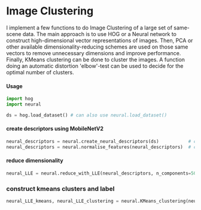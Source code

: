 # Image Clustering

I implement a few functions to do Image Clustering of a large set of same-scene data. The main approach is to use HOG or a Neural network to construct high-dimensional vector representations of images. Then, PCA or other available dimensionality-reducing schemes are used on those same vectors to remove unnecessary dimensions and improve performance. Finally, KMeans clustering can be done to cluster the images. A function doing an automatic distortion 'elbow'-test can be used to decide for the optimal number of clusters.

#### Usage

```python
import hog
import neural

ds = hog.load_dataset() # can also use neural.load_dataset()
```

#### create descriptors using MobileNetV2

```python
neural_descriptors = neural.create_neural_descriptors(ds)           # can also use hog.x
neural_descriptors = neural.normalise_features(neural_descriptors)  # can also use hog.x
```

#### reduce dimensionality

```python
neural_LLE = neural.reduce_with_LLE(neural_descriptors, n_components=50) # can also try .reduce_with_PCA, .reduce_with_Spectral
```

### construct kmeans clusters and label

```python
neural_LLE_kmeans, neural_LLE_clustering = neural.KMeans_clustering(neural_LLE)
```

